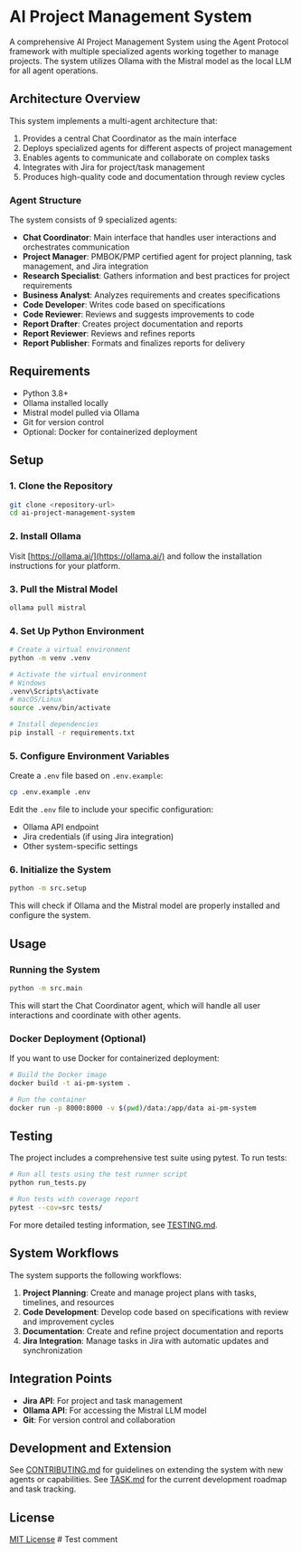 # AI Project Management System

A comprehensive AI Project Management System using the Agent Protocol framework with multiple specialized agents working together to manage projects. The system utilizes Ollama with the Mistral model as the local LLM for all agent operations.

## Architecture Overview

This system implements a multi-agent architecture that:

1. Provides a central Chat Coordinator as the main interface
2. Deploys specialized agents for different aspects of project management
3. Enables agents to communicate and collaborate on complex tasks
4. Integrates with Jira for project/task management
5. Produces high-quality code and documentation through review cycles

### Agent Structure

The system consists of 9 specialized agents:

- **Chat Coordinator**: Main interface that handles user interactions and orchestrates communication
- **Project Manager**: PMBOK/PMP certified agent for project planning, task management, and Jira integration
- **Research Specialist**: Gathers information and best practices for project requirements
- **Business Analyst**: Analyzes requirements and creates specifications
- **Code Developer**: Writes code based on specifications
- **Code Reviewer**: Reviews and suggests improvements to code
- **Report Drafter**: Creates project documentation and reports
- **Report Reviewer**: Reviews and refines reports
- **Report Publisher**: Formats and finalizes reports for delivery

## Requirements

- Python 3.8+
- Ollama installed locally
- Mistral model pulled via Ollama
- Git for version control
- Optional: Docker for containerized deployment

## Setup

### 1. Clone the Repository

```bash
git clone <repository-url>
cd ai-project-management-system
```

### 2. Install Ollama

Visit [https://ollama.ai/](https://ollama.ai/) and follow the installation instructions for your platform.

### 3. Pull the Mistral Model

```bash
ollama pull mistral
```

### 4. Set Up Python Environment

```bash
# Create a virtual environment
python -m venv .venv

# Activate the virtual environment
# Windows
.venv\Scripts\activate
# macOS/Linux
source .venv/bin/activate

# Install dependencies
pip install -r requirements.txt
```

### 5. Configure Environment Variables

Create a `.env` file based on `.env.example`:

```bash
cp .env.example .env
```

Edit the `.env` file to include your specific configuration:
- Ollama API endpoint
- Jira credentials (if using Jira integration)
- Other system-specific settings

### 6. Initialize the System

```bash
python -m src.setup
```

This will check if Ollama and the Mistral model are properly installed and configure the system.

## Usage

### Running the System

```bash
python -m src.main
```

This will start the Chat Coordinator agent, which will handle all user interactions and coordinate with other agents.

### Docker Deployment (Optional)

If you want to use Docker for containerized deployment:

```bash
# Build the Docker image
docker build -t ai-pm-system .

# Run the container
docker run -p 8000:8000 -v $(pwd)/data:/app/data ai-pm-system
```

## Testing

The project includes a comprehensive test suite using pytest. To run tests:

```bash
# Run all tests using the test runner script
python run_tests.py

# Run tests with coverage report
pytest --cov=src tests/
```

For more detailed testing information, see [TESTING.md](TESTING.md).

## System Workflows

The system supports the following workflows:

1. **Project Planning**: Create and manage project plans with tasks, timelines, and resources
2. **Code Development**: Develop code based on specifications with review and improvement cycles
3. **Documentation**: Create and refine project documentation and reports
4. **Jira Integration**: Manage tasks in Jira with automatic updates and synchronization

## Integration Points

- **Jira API**: For project and task management
- **Ollama API**: For accessing the Mistral LLM model
- **Git**: For version control and collaboration

## Development and Extension

See [CONTRIBUTING.md](CONTRIBUTING.md) for guidelines on extending the system with new agents or capabilities.
See [TASK.md](TASK.md) for the current development roadmap and task tracking.

## License

[MIT License](LICENSE) # Test comment
